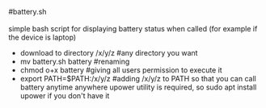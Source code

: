 #battery.sh<br /><br />
simple bash script for displaying battery status when called (for example if the device is laptop)
- download to directory /x/y/z      #any directory you want
- mv battery.sh battery             #renaming
- chmod o+x battery                 #giving all users permission to execute it
- export PATH=$PATH:/x/y/z          #adding /x/y/z to PATH so that you can call battery anytime anywhere
upower utility is required, so sudo apt install upower if you don't have it
